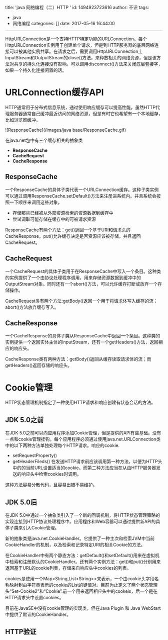 title: 'java 网络编程（二）HTTP '
id: 1494923723616
author: 不识
tags:
  - java
  - 网络编程
categories: []
date: 2017-05-16 16:44:00
---
HttpURLConnection是一个支持HTTP特定功能的URLConnection。每个HttpURLConnection实例用于创建单个请求，但是到HTTP服务器的底层网络连接可以被其他实例共享。在请求之后，需要调用HttpURLConnection上InputStream和OutputStream的close()方法，来释放相关的网络资源，但是该方法对共享的持久化连接没有影响。可以调用disconnect()方法来关闭底层套接字，如果一个持久化连接闲置的话。

<!-- more -->

# URLConnection缓存API

HTTP通常用于分布式信息系统，通过使用响应缓存可以提高性能。虽然HTTP代理服务器通常自己缓冲最近访问的网络资源，但是有时它也希望有一个本地缓存，比如浏览器缓冲。

![ResponseCache](/images/java base/ResponseCache.gif)

在java.net包中有三个缓存相关的抽象类
- **ResponseCache**
- **CacheRequest**
- **CacheResponse**

## ResponseCache
一个ResponseCache的具体子类代表一个URLConnection缓存。这种子类实例可以通过调用ResponseCache.setDefault()方法来注册进系统内。并且系统会按照一下顺序来调用这些对象。
- 存储那些已经被从外部资源检索的资源数据到缓存中
- 尝试调取可能存储在缓存中的可被请求资源

ResponseCache有两个方法：get()返回一个基于URI和请求头的CacheResponse。put()允许缓存决定是否资源应该被存储，并且返回CacheRequest。

## CacheRequest
一个CacheRequest的具体子类用于在ResponseCache中写入一个条目。这种类的实例提供了一个由协议处理程序调用，用来存储资源数据到缓冲中的OutputStream对象。同时还有一个abort()方法，可以允许缓存打断或放弃一个存储操作。

CacheRequest类有两个方法:getBody()返回一个用于将请求体写入缓存的流；abort()方法放弃缓存写入。

## CacheResponse
一个CacheResponse的具体子类从ResponseCache中返回一个条目。这种类的实例提供一个返回实体主体的InputStream，还有一个getHeaders()方法，返回相应的响应头。

CacheResponse类有两种方法：getBody()返回从缓存读取请求体的流；而getHeaders()返回存储的响应头。

# Cookie管理

HTTP状态管理机制指定了一种使用HTTP请求和响应创建有状态会话的方法。

## JDK 5.0之前
在JDK 5.0之前可以向应用程序添加Cookie管理，但是提供的API有些基础。没有一点和cookie管理挂钩。每个应用程序必须通过使用java.net.URLConnection类中的以下两种方法单独处理每个HTTP请求。响应的cookie.
- setRequestProperty()
- getHeaderFileds()
在发送HTTP请求前应该调用第一种方法，以便为HTTP头中的的当前URL设置适当的cookie。而第二种方法应当在从由HTTP服务器发送的响应头中检索cookies时调用。

这种方法容易分散代码，且容易出错不易维护。

## JDK 5.0后
在JDK 5.0中通过一个抽象类引入了一个新的回调机制，将HTTP状态管理策略的实现连接到HTTP协议处理程序中。应用程序和Web容器可以通过提供新API的具体子类来引入Cookie管理。

新的抽象类是java.net.CookieHandler。它提供了一种主次和检索JVM中当前CookieHandler的机制，以及检索和记录特定URI的相关Cookie的方法。

在CookieHandler中有两个静态方法：getDefault()和setDefault()用来在虚拟机中检索和注册默认的CookieHandler。还有两个实例方法：get()和put()分别用来返回基于URL的cookie列表，存储来自响应头中cookies的列表。

cookies是使用一个Map&lt;String,List&lt;String&gt;&gt;来表示，一个由cookie头字段名称映射到由字符串表示的cookie的List的键值对。目前为止定义了两个状态管理头“Set-Cookie2”和“Cookie”.前一个用来返回相应头中的cookeis，后一个是在HTTP请求头中设置cookies。

目前在JavaSE中没有cookie管理的实现类，但在Java Plugin 和 Java WebStart 中提供了默认的CookieHandler。

## HTTP验证